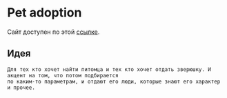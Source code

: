 # Pet adoption
Сайт доступен по этой [ссылке][heroku].

## Идея
```
Для тех кто хочет найти питомца и тех кто хочет отдать зверюшку. И акцент на том, что потом подбирается
по каким-то параметрам, и отдают его люди, которые знают его характер и прочее.
```

   [heroku]: <https://webdev-pet-adoption.herokuapp.com/>
 
